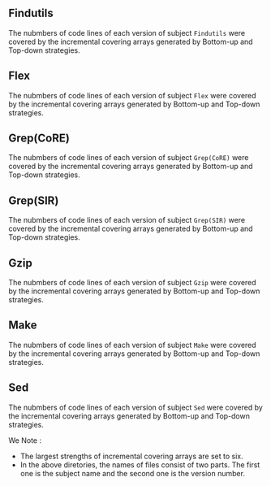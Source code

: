 Findutils
---------- 
The nubmbers of code lines of each version of subject `Findutils` were covered by the incremental covering arrays generated by Bottom-up and Top-down strategies.

Flex
---------- 
The nubmbers of code lines of each version of subject `Flex` were covered by the incremental covering arrays generated by Bottom-up and Top-down strategies.

Grep(CoRE)
---------- 
The nubmbers of code lines of each version of subject `Grep(CoRE)` were covered by the incremental covering arrays generated by Bottom-up and Top-down strategies.

Grep(SIR)
---------- 
The nubmbers of code lines of each version of subject `Grep(SIR)` were covered by the incremental covering arrays generated by Bottom-up and Top-down strategies.

Gzip
---------- 
The nubmbers of code lines of each version of subject `Gzip` were covered by the incremental covering arrays generated by Bottom-up and Top-down strategies.

Make
---------- 
The nubmbers of code lines of each version of subject `Make` were covered by the incremental covering arrays generated by Bottom-up and Top-down strategies.

Sed
---------- 
The nubmbers of code lines of each version of subject `Sed` were covered by the incremental covering arrays generated by Bottom-up and Top-down strategies.

We Note :
* The largest strengths of incremental covering arrays are set to six. 
* In the above diretories, the names of files  consist of  two parts. The first one is the subject name and the second one is the version number.